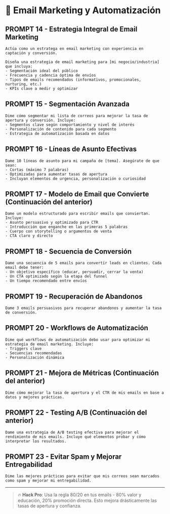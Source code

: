 # 📧 Email Marketing y Automatización

## PROMPT 14 - Estrategia Integral de Email Marketing
```
Actúa como un estratega en email marketing con experiencia en captación y conversión.

Diseña una estrategia de email marketing para [mi negocio/industria] que incluya:
- Segmentación ideal del público
- Frecuencia y cadencia óptima de envíos
- Tipos de emails recomendados (informativos, promocionales, nurturing, etc.)
- KPIs clave a medir y optimizar
```

## PROMPT 15 - Segmentación Avanzada
```
Dime cómo segmentar mi lista de correos para mejorar la tasa de apertura y conversión. Incluye:
- Segmentos clave según comportamiento y nivel de interés
- Personalización de contenido para cada segmento
- Estrategia de automatización basada en datos
```

## PROMPT 16 - Líneas de Asunto Efectivas
```
Dame 10 líneas de asunto para mi campaña de [tema]. Asegúrate de que sean:
- Cortas (máximo 7 palabras)
- Optimizadas para aumentar tasas de apertura
- Incluyan elementos de urgencia, personalización o curiosidad
```

## PROMPT 17 - Modelo de Email que Convierte (Continuación del anterior)
```
Dame un modelo estructurado para escribir emails que conviertan. Incluye:
- Asunto persuasivo y optimizado para CTR
- Introducción que enganche en las primeras 5 palabras
- Cuerpo con storytelling o argumentos de venta
- CTA claro y directo
```

## PROMPT 18 - Secuencia de Conversión
```
Dame una secuencia de 5 emails para convertir leads en clientes. Cada email debe tener:
- Un objetivo específico (educar, persuadir, cerrar la venta)
- Un CTA optimizado según la etapa del funnel
- Un tiempo recomendado entre envíos
```

## PROMPT 19 - Recuperación de Abandonos
```
Dame 3 emails persuasivos para recuperar abandonos y aumentar la tasa de conversión.
```

## PROMPT 20 - Workflows de Automatización
```
Dime qué workflows de automatización debo usar para optimizar mi estrategia de email marketing. Incluye:
- Triggers clave
- Secuencias recomendadas
- Personalización dinámica
```

## PROMPT 21 - Mejora de Métricas (Continuación del anterior)
```
Dime cómo mejorar la tasa de apertura y el CTR de mis emails en base a datos y mejores prácticas.
```

## PROMPT 22 - Testing A/B (Continuación del anterior)
```
Dame una estrategia de A/B testing efectiva para mejorar el rendimiento de mis emails. Incluye qué elementos probar y cómo interpretar los resultados.
```

## PROMPT 23 - Evitar Spam y Mejorar Entregabilidad
```
Dime las mejores prácticas para evitar que mis correos sean marcados como spam y mejorar mi entregabilidad.
```

---

> 🔥 **Hack Pro**: Usa la regla 80/20 en tus emails - 80% valor y educación, 20% promoción directa. Esto mejora drásticamente las tasas de apertura y confianza.